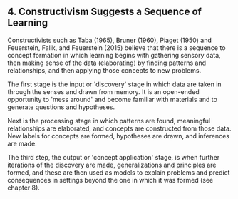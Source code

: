 ## 4. Constructivism Suggests a Sequence of Learning

Constructivists such as Taba (1965), Bruner (1960), Piaget (1950) and Feuerstein, Falik, and Feuerstein (2015) believe that there is a sequence to concept formation in which learning begins with gathering sensory data, then making sense of the data (elaborating) by finding patterns and relationships, and then applying those concepts to new problems.

The first stage is the input or 'discovery' stage in which data are taken in through the senses and drawn from memory. It is an open-ended opportunity to 'mess around' and become familiar with materials and to generate questions and hypotheses.

Next is the processing stage in which patterns are found, meaningful relationships are elaborated, and concepts are constructed from those data. New labels for concepts are formed, hypotheses are drawn, and inferences are made.

The third step, the output or 'concept application' stage, is when further iterations of the discovery are made, generalizations and principles are formed, and these are then used as models to explain problems and predict consequences in settings beyond the one in which it was formed (see chapter 8).